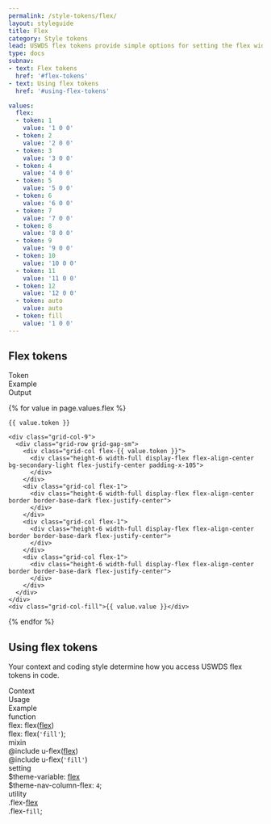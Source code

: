 ```yaml
---
permalink: /style-tokens/flex/
layout: styleguide
title: Flex
category: Style tokens
lead: USWDS flex tokens provide simple options for setting the flex width of an item.
type: docs
subnav:
- text: Flex tokens
  href: '#flex-tokens'
- text: Using flex tokens
  href: '#using-flex-tokens'

values:
  flex:
  - token: 1
    value: '1 0 0'
  - token: 2
    value: '2 0 0'
  - token: 3
    value: '3 0 0'
  - token: 4
    value: '4 0 0'
  - token: 5
    value: '5 0 0'
  - token: 6
    value: '6 0 0'
  - token: 7
    value: '7 0 0'
  - token: 8
    value: '8 0 0'
  - token: 9
    value: '9 0 0'
  - token: 10
    value: '10 0 0'
  - token: 11
    value: '11 0 0'
  - token: 12
    value: '12 0 0'
  - token: auto
    value: auto
  - token: fill
    value: '1 0 0'
---
```


## Flex tokens
<div class="bg-white radius-md border padding-x-2 padding-top-1 padding-bottom-2px font-mono-3">
  <div class="grid-row grid-gap flex-align-center margin-bottom-2 padding-bottom-1 border-bottom-2px text-bold">
    <div class="grid-col-1 text-700 font-sans-1">Token</div>
    <div class="grid-col-9 text-700 font-sans-1">Example</div>
    <div class="grid-col-fill text-700 font-sans-1">Output</div>
  </div>

  {% for value in page.values.flex %}
  <div class="grid-row grid-gap flex-align-center padding-bottom-1 {% if forloop.last %}{% else %}margin-bottom-1 border-bottom border-gray-10{% endif %}">
    <div class="grid-col-1"><code>{{ value.token }}</code></div>

    <div class="grid-col-9">
      <div class="grid-row grid-gap-sm">
        <div class="grid-col flex-{{ value.token }}">
          <div class="height-6 width-full display-flex flex-align-center bg-secondary-light flex-justify-center padding-x-105">
          </div>
        </div>
        <div class="grid-col flex-1">
          <div class="height-6 width-full display-flex flex-align-center border border-base-dark flex-justify-center">
          </div>
        </div>
        <div class="grid-col flex-1">
          <div class="height-6 width-full display-flex flex-align-center border border-base-dark flex-justify-center">
          </div>
        </div>
        <div class="grid-col flex-1">
          <div class="height-6 width-full display-flex flex-align-center border border-base-dark flex-justify-center">
          </div>
        </div>
      </div>
    </div>
    <div class="grid-col-fill">{{ value.value }}</div>
  </div>
  {% endfor %}
</div>

## Using flex tokens
Your context and coding style determine how you access USWDS flex tokens in code.

<div class="bg-white radius-md border padding-x-2 padding-top-1 padding-bottom-2px">
  <div class="grid-row grid-gap flex-align-center margin-bottom-1 padding-bottom-1 border-bottom-2px text-bold">
    <div class="grid-col-2 text-700 font-sans-1">Context</div>
    <div class="grid-col-5 text-700 font-sans-1">Usage</div>
    <div class="grid-col-5 text-700 font-sans-1">Example</div>
  </div>
  <div class="grid-row grid-gap flex-align-center padding-bottom-1 margin-bottom-1 border-bottom border-gray-10 font-mono-3">
    <div class="grid-col-2 text-bold font-sans-3">function
    </div>
    <div class="grid-col-5">flex: flex(<a href="{{ site.baseurl }}/style-tokens/flex/" class="token">flex</a>)</div>
    <div class="grid-col-5">
      flex: flex(<code>'fill'</code>);
    </div>
  </div>
  <div class="grid-row grid-gap flex-align-center padding-bottom-1 margin-bottom-1 border-bottom border-gray-10 font-mono-3">
    <div class="grid-col-2 text-bold font-sans-3">
      mixin
    </div>
    <div class="grid-col-5">@include u-flex(<a href="{{ site.baseurl }}/style-tokens/flex/" class="token">flex</a>)</div>
    <div class="grid-col-5">@include u-flex(<code>'fill'</code>)</div>
  </div>
  <div class="grid-row grid-gap flex-align-center padding-bottom-1 margin-bottom-1 border-bottom border-gray-10 font-mono-3">
    <div class="grid-col-2 text-bold font-sans-3">setting</div>
    <div class="grid-col-5">$theme-variable: <a href="{{ site.baseurl }}/style-tokens/flex/" class="token">flex</a></div>
    <div class="grid-col-5">$theme-nav-column-flex: <code>4</code>;</div>
  </div>
  <div class="grid-row grid-gap flex-align-center padding-bottom-1 font-mono-3">
    <div class="grid-col-2 text-bold font-sans-3">utility
    </div>
    <div class="grid-col-5">.flex-<a href="{{ site.baseurl }}/style-tokens/flex/" class="token">flex</a></div>
    <div class="grid-col-5">.flex-<code>fill</code>;</div>
  </div>
</div>
